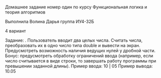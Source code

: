 Домашнее задание номер один по курсу Функциональная логика и теория алгоритмов 

Выполнила Волина Дарья группа ИУ4-32Б 

4 вариант 

Задание: . Пользователь вводит два целых числа. Считать числа, преобразовать их в одно число типа double и вывести на экран. Предусмотреть возможность наличия ведущих нулей у дробной части.
Бонус: предусмотреть обработку ограничений ввода (например, если число считывается в виде строки, то завершать работу программы при превышении заданной длины).
Пример ввода: 10 | 05
Пример вывода: 10.05